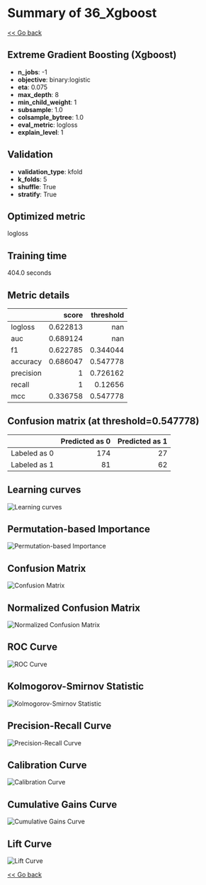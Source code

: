 # Summary of 36_Xgboost

[<< Go back](../README.md)


## Extreme Gradient Boosting (Xgboost)
- **n_jobs**: -1
- **objective**: binary:logistic
- **eta**: 0.075
- **max_depth**: 8
- **min_child_weight**: 1
- **subsample**: 1.0
- **colsample_bytree**: 1.0
- **eval_metric**: logloss
- **explain_level**: 1

## Validation
 - **validation_type**: kfold
 - **k_folds**: 5
 - **shuffle**: True
 - **stratify**: True

## Optimized metric
logloss

## Training time

404.0 seconds

## Metric details
|           |    score |   threshold |
|:----------|---------:|------------:|
| logloss   | 0.622813 |  nan        |
| auc       | 0.689124 |  nan        |
| f1        | 0.622785 |    0.344044 |
| accuracy  | 0.686047 |    0.547778 |
| precision | 1        |    0.726162 |
| recall    | 1        |    0.12656  |
| mcc       | 0.336758 |    0.547778 |


## Confusion matrix (at threshold=0.547778)
|              |   Predicted as 0 |   Predicted as 1 |
|:-------------|-----------------:|-----------------:|
| Labeled as 0 |              174 |               27 |
| Labeled as 1 |               81 |               62 |

## Learning curves
![Learning curves](learning_curves.png)

## Permutation-based Importance
![Permutation-based Importance](permutation_importance.png)
## Confusion Matrix

![Confusion Matrix](confusion_matrix.png)


## Normalized Confusion Matrix

![Normalized Confusion Matrix](confusion_matrix_normalized.png)


## ROC Curve

![ROC Curve](roc_curve.png)


## Kolmogorov-Smirnov Statistic

![Kolmogorov-Smirnov Statistic](ks_statistic.png)


## Precision-Recall Curve

![Precision-Recall Curve](precision_recall_curve.png)


## Calibration Curve

![Calibration Curve](calibration_curve_curve.png)


## Cumulative Gains Curve

![Cumulative Gains Curve](cumulative_gains_curve.png)


## Lift Curve

![Lift Curve](lift_curve.png)



[<< Go back](../README.md)
